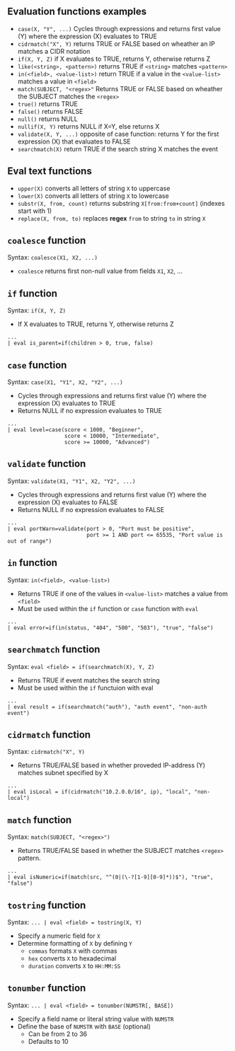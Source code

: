 ## Evaluation functions examples

* `case(X, "Y", ...)` Cycles through expressions and returns first value (Y) where the expression (X) evaluates to TRUE
* `cidrmatch("X", Y)` returns TRUE or FALSE based on wheather an IP matches a CIDR notation
* `if(X, Y, Z)` if X evaluates to TRUE, returns Y, otherwise returns Z
* `like(<string>, <pattern>)` returns TRUE if `<string>` matches `<pattern>`
* `in(<field>, <value-list>)` return TRUE if a value in the `<value-list>` matches a value in `<field>`
* `match(SUBJECT, "<regex>"` Returns TRUE or FALSE based on wheather the SUBJECT matches the `<regex>`
* `true()` returns TRUE
* `false()` returns FALSE
* `null()` returns NULL
* `nullif(X, Y)` returns NULL if X=Y, else returns X
* `validate(X, Y, ...)` opposite of case function: returns Y for the first expression (X) that evaluates to FALSE
* `searchmatch(X)` return TRUE if the search string X matches the event

## Eval text functions

* `upper(X)` converts all letters of string `X` to uppercase
* `lower(X)` converts all letters of string `X` to lowercase
* `substr(X, from, count)` returns substring `X[from:from+count]` (indexes start with 1)
* `replace(X, from, to)` replaces **regex** `from` to string `to` in string `X`

## `coalesce` function

Syntax: `coalesce(X1, X2, ...)`

* `coalesce` returns first non-null value from fields `X1`, `X2`, ...

## `if` function

Syntax: `if(X, Y, Z)`

* If X evaluates to TRUE, returns Y, otherwise returns Z

```
...
| eval is_parent=if(children > 0, true, false)
```

## `case` function

Syntax: `case(X1, "Y1", X2, "Y2", ...)`

* Cycles through expressions and returns first value (Y) where the expression (X) evaluates to TRUE
* Returns NULL if no expression evaluates to TRUE

```
...
| eval level=case(score < 1000, "Beginner",
			 	  score < 10000, "Intermediate",
				  score >= 10000, "Advanced")
```

## `validate` function

Syntax: `validate(X1, "Y1", X2, "Y2", ...)`

* Cycles through expressions and returns first value (Y) where the expression (X) evaluates to FALSE
* Returns NULL if no expression evaluates to FALSE

```
...
| eval portWarn=validate(port > 0, "Port must be positive",
					 	 port >= 1 AND port <= 65535, "Port value is out of range")
```

## `in` function

Syntax: `in(<field>, <value-list>)`

* Returns TRUE if one of the values in `<value-list>` matches a value from `<field>`
* Must be used within the `if` function or `case` function with `eval`

```
...
| eval error=if(in(status, "404", "500", "503"), "true", "false")
```

## `searchmatch` function

Syntax: `eval <field> = if(searchmatch(X), Y, Z)`

* Returns TRUE if event matches the search string
* Must be used within the `if` functuion with eval

```
...
| eval result = if(searchmatch("auth"), "auth event", "non-auth event")
```

## `cidrmatch` function

Syntax: `cidrmatch("X", Y)`
* Returns TRUE/FALSE based in whether proveded IP-address (Y) matches subnet specified by X

```
...
| eval isLocal = if(cidrmatch("10.2.0.0/16", ip), "local", "non-local")
```

## `match` function

Syntax: `match(SUBJECT, "<regex>")`

* Returns TRUE/FALSE based in whether the SUBJECT matches `<regex>` pattern.

```
...
| eval isNumeric=if(match(src, "^(0|(\-?[1-9][0-9]*))$"), "true", "false")
```

## `tostring` function

Syntax: `... | eval <field> = tostring(X, Y)`

* Specify a numeric field for `X`
* Determine formatting of `X` by defining `Y`
	* `commas` formats `X` with commas
	* `hex` converts `X` to hexadecimal
	* `duration` converts `X` to `HH:MM:SS`

## `tonumber` function

Syntax: `... | eval <field> = tonumber(NUMSTR[, BASE])`

* Specify a field name or literal string value with `NUMSTR`
* Define the base of `NUMSTR` with `BASE` (optional)
	* Can be from 2 to 36
	* Defaults to 10